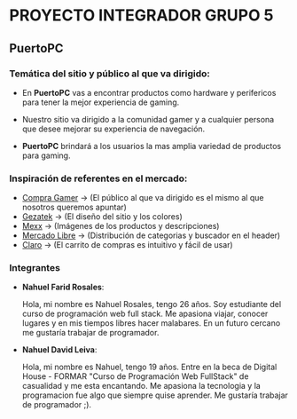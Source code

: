# PROYECTO INTEGRADOR GRUPO 5

## **PuertoPC**

### **Temática del sitio y público al que va dirigido:**

- En **PuertoPC** vas a encontrar productos como hardware y perifericos para tener la mejor experiencia de gaming.

- Nuestro sitio va dirigido a la comunidad gamer y a cualquier persona que desee mejorar su experiencia de navegación.

- **PuertoPC** brindará a los usuarios la mas amplia variedad de productos para gaming.

### **Inspiración de referentes en el mercado:**
- [Compra Gamer](https://compragamer.com/) -> (El público al que va dirigido es el mismo al que nosotros queremos apuntar)
- [Gezatek](https://www.gezatek.com.ar/) -> (El diseño del sitio y los colores)
- [Mexx](https://www.mexx.com.ar/) -> (Imágenes de los productos y descripciones)
- [Mercado Libre](https://www.mercadolibre.com.ar/) -> (Distribución de categorias y buscador en el header)
- [Claro](https://tienda.claro.com.ar/catalogo/celulares) -> (El carrito de compras es intuitivo y fácil de usar)

### **Integrantes**
- **Nahuel Farid Rosales**:

    Hola, mi nombre es Nahuel Rosales, tengo 26 años. Soy estudiante del curso de programación web full stack. Me apasiona viajar, conocer lugares y en mis tiempos libres hacer malabares. En un futuro cercano me gustaría trabajar de programador.
- **Nahuel David Leiva**:

    Hola, mi nombre es Nahuel, tengo 19 años. Entre en la beca de Digital House - FORMAR "Curso de Programación Web FullStack" de casualidad y me esta encantando. Me apasiona la tecnologia y la programacion fue algo que siempre quise aprender. Me gustaría trabajar de programador ;). 